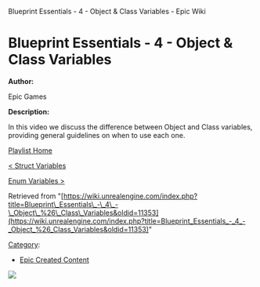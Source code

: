 Blueprint Essentials - 4 - Object & Class Variables - Epic Wiki                    

Blueprint Essentials - 4 - Object & Class Variables
===================================================

  

**Author:**

Epic Games

**Description:**

In this video we discuss the difference between Object and Class variables, providing general guidelines on when to use each one.

  

[Playlist Home](/Category:Epic_Video_Playlists "Category:Epic Video Playlists")

[< Struct Variables](/Blueprint_Essentials_-_3_-_Struct_Variables "Blueprint Essentials - 3 - Struct Variables")

[Enum Variables >](/Blueprint_Essentials_-_5_-_Enum_Variables "Blueprint Essentials - 5 - Enum Variables")

Retrieved from "[https://wiki.unrealengine.com/index.php?title=Blueprint\_Essentials\_-\_4\_-\_Object\_%26\_Class\_Variables&oldid=11353](https://wiki.unrealengine.com/index.php?title=Blueprint_Essentials_-_4_-_Object_%26_Class_Variables&oldid=11353)"

[Category](/Special:Categories "Special:Categories"):

*   [Epic Created Content](/Category:Epic_Created_Content "Category:Epic Created Content")

  ![](https://tracking.unrealengine.com/track.png)
